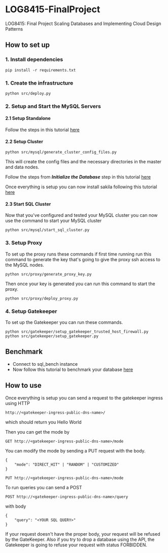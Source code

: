# LOG8415-FinalProject
LOG8415: Final Project Scaling Databases and Implementing Cloud Design Patterns

## How to set up
### 1. Install dependencies
```
pip install -r requirements.txt
```

### 1. Create the infrastructure
```
python src/deploy.py
```

### 2. Setup and Start the MySQL Servers
#### 2.1 Setup Standalone
Follow the steps in this tutorial [here](https://www.linode.com/docs/guides/install-mysql-on-ubuntu-14-04/)
#### 2.2 Setup Cluster
```
python src/mysql/generate_cluster_config_files.py
```
This will create the config files and the necessary directories in the master and data nodes.

Follow the steps from ***Initialize the Database*** step in this tutorial [here](https://stansantiago.wordpress.com/2012/01/04/installing-mysql-cluster-on-ec2/)

Once everything is setup you can now install sakila following this tutorial [here](https://dev.mysql.com/doc/sakila/en/sakila-installation.html)

#### 2.3 Start SQL Cluster
Now that you've configured and tested your MySQL cluster you can now use the command to start your MySQL cluster
```
python src/mysql/start_sql_cluster.py
```


### 3. Setup Proxy
To set up the proxy runs these commands
if first time running run this command to generate the key that's going to give the proxy ssh access to the MySQL nodes.
```
python src/proxy/generate_proxy_key.py
```
Then once your key is generated you can run this command to start the proxy.
```
python src/proxy/deploy_proxy.py
```

### 4. Setup Gatekeeper
To set up the Gatekeeper you can run these commands.
```
python src/gatekeeper/setup_gatekeeper_trusted_host_firewall.py
python src/gatekeeper/setup_gatekeeper.py
```
## Benchmark
- Connect to sql_bench instance
- Now follow this tutorial to benchmark your database [here](https://github.com/akopytov/sysbench)
## How to use
Once everything is setup you can send a request to the gatekeeper ingress using HTTP
```
http://<gatekeeper-ingress-public-dns-name>/
```
which should return you Hello World

Then you can get the mode by
```
GET http://<gatekeeper-ingress-public-dns-name>/mode
```

You can modify the mode by sending a PUT request with the body.
```
{
    "mode": "DIRECT_HIT" | "RANDOM" | "CUSTOMIZED"
}
```

```
PUT http://<gatekeeper-ingress-public-dns-name>/mode
```

To run queries you can send a POST 
```
POST http://<gatekeeper-ingress-public-dns-name>/query
```
with body
```
{
    "query": "<YOUR SQL QUERY>"
}
```

If your request doesn't have the proper body, your request will be refused by the GateKeeper. Also if you try to drop a database using the API, the Gatekeeper is going to refuse your request with status FORBIDDEN.
